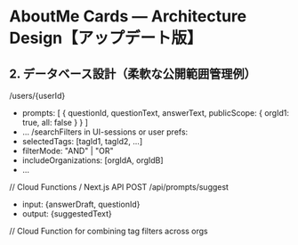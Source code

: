 # AboutMe Cards — Architecture Design【アップデート版】

## 2. データベース設計（柔軟な公開範囲管理例）

/users/{userId}
  - prompts: [
      { questionId, questionText, answerText, publicScope: { orgId1: true, all: false } }
    ]
  - …
/searchFilters in UI-sessions or user prefs:
  - selectedTags: [tagId1, tagId2, ...]
  - filterMode: "AND" | "OR"
  - includeOrganizations: [orgIdA, orgIdB]
  - …

// Cloud Functions / Next.js API
POST /api/prompts/suggest
  - input: {answerDraft, questionId}
  - output: {suggestedText}

// Cloud Function for combining tag filters across orgs